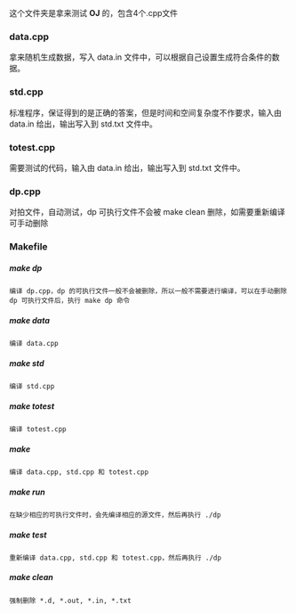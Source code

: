 这个文件夹是拿来测试 **OJ** 的，包含4个.cpp文件

### data.cpp

拿来随机生成数据，写入 data.in 文件中，可以根据自己设置生成符合条件的数据。

### std.cpp

标准程序，保证得到的是正确的答案，但是时间和空间复杂度不作要求，输入由 data.in 给出，输出写入到 std.txt 文件中。

### totest.cpp

需要测试的代码，输入由 data.in 给出，输出写入到 std.txt 文件中。

### dp.cpp

对拍文件，自动测试，dp 可执行文件不会被 make clean 删除，如需要重新编译可手动删除

### Makefile
##### make dp
	编译 dp.cpp，dp 的可执行文件一般不会被删除，所以一般不需要进行编译，可以在手动删除 dp 可执行文件后，执行 make dp 命令
##### make data
	编译 data.cpp
##### make std
	编译 std.cpp
##### make totest
	编译 totest.cpp
##### make
	编译 data.cpp, std.cpp 和 totest.cpp
##### make run
	在缺少相应的可执行文件时，会先编译相应的源文件，然后再执行 ./dp
##### make test
	重新编译 data.cpp, std.cpp 和 totest.cpp，然后再执行 ./dp
##### make clean
	强制删除 *.d, *.out, *.in, *.txt

